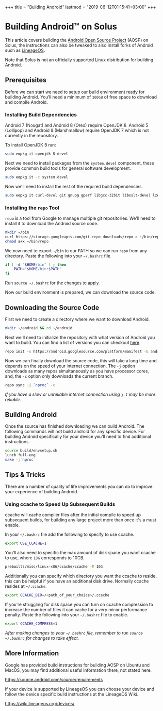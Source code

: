 +++
title = "Building Android"
lastmod = "2019-06-12T01:15:41+03:00"
+++
# Building Android™ on Solus

This article covers building the [Android Open Source Project](https://www.android.com/) (AOSP) on Solus, the instructions can also be tweaked to also install forks of Android such as [LineageOS](https://lineageos.org/).

Note that Solus is not an officially supported Linux distribution for building Android.

## Prerequisites

Before we can start we need to setup our build environment ready for building Android. You'll need a minimum of `100GB` of free space to download and compile Android.

### Installing Build Dependencies

Android 7 (Nougat) and Android 8 (Oreo) require OpenJDK 8. Android 5 (Lollipop) and Android 6 (Marshmallow) require OpenJDK 7 which is not currently in the repository.

To install OpenJDK 8 run:

``` bash
sudo eopkg it openjdk-8-devel  
```

Next we need to install packages from the `system.devel` component, these provide common build tools for general software development.

``` bash
sudo eopkg it -c system.devel 
```

Now we'll need to install the rest of the required build dependencies.

``` bash
sudo eopkg it curl-devel git gnupg gperf libgcc-32bit libxslt-devel lzop ncurses-32bit-devel ncurses-devel readline-32bit-devel rsync schedtool sdl1-devel squashfs-tools unzip wxwidgets-devel zip zlib-32bit-devel
```

### Installing the `repo` Tool

`repo` is a tool from Google to manage multiple git repositories. We'll need to install it to download the Android source code.

``` bash
mkdir ~/bin 
curl https://storage.googleapis.com/git-repo-downloads/repo > ~/bin/repo 
chmod a+x ~/bin/repo 
```

We now need to export `~/bin` to our PATH so we can run `repo` from any directory. Paste the following into your `~/.bashrc` file.

``` bash
if [ -d "$HOME/bin" ] ; then
    PATH="$HOME/bin:$PATH"
fi
```

Run `source ~/.bashrc` for the changes to apply.

Now our build environment is prepared, we can download the source code.

## Downloading the Source Code

First we need to create a directory where we want to download Android.

``` bash
mkdir ~/android && cd ~/android
```

Next we'll need to initialize the repository with what version of Android you want to build. You can find a list of versions you can checkout [here](https://source.android.com/source/build-numbers#source-code-tags-and-builds).

``` bash
repo init -u https://android.googlesource.com/platform/manifest -b android-8.0.0_r34 
```

Now we can finally download the source code, this will take a long time and depends on the speed of your internet connection. The `-j` option downloads as many repos simultaneously as you have processor cores, and, the `-c` option only downloads the current branch.

``` bash
repo sync -j `nproc` -c
```

*If you have a slow or unreliable internet connection using `j 1` may be more reliable.*

## Building Android

Once the source has finished downloading we can build Android. The following commands will not build android for any specific device. For building Android specifically for your device you'll need to find additional instructions.

``` bash
source build/envsetup.sh
lunch full-eng
make -j`nproc`
```

## Tips & Tricks

There are a number of quality of life improvements you can do to improve your experience of building Android.

### Using ccache to Speed Up Subsequent Builds

ccache will cache compiler files after the initial compile to speed up subsequent builds, for building any large project more than once it's a must enable.

In your `~/.bashrc` file add the following to specify to use ccache.

``` bash
export USE_CCACHE=1
```

You'll also need to specific the max amount of disk space you want ccache to use, where `10G` corresponds to 10GB.

``` bash
prebuilts/misc/linux-x86/ccache/ccache -M 10G
```

Additionally you can specify which directory you want the ccache to reside, this can be helpful if you have an additional disk drive. Normally ccache resides at `~/.ccache`.

``` bash
export CCACHE_DIR=/<path_of_your_choice>/.ccache 
```

If you're struggling for disk space you can turn on ccache compression to increase the number of files it can cache for a very minor performance penalty. Paste the following into your `~/.bashrc` file to enable.

``` bash
export CCACHE_COMPRESS=1
```

*After making changes to your `~/.bashrc` file, remember to run `source ~/.bashrc` for changes to take effect.*

## More Information

Google has provided build instructions for building AOSP on Ubuntu and MacOS, you may find additional useful information there, not stated here.

https://source.android.com/source/requirements

If your device is supported by LineageOS you can choose your device and follow the device specific build instructions at the LineageOS Wiki.

https://wiki.lineageos.org/devices/
